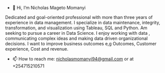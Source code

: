 - 👋 Hi, I’m Nicholas Mageto Momanyi

Dedicated and goal-oriented professional with more than three years of experience in data management. I specialize in data maintenance, integrity, transformation, and visualization using Tableau, SQL and Python.
Am seeking to pursue a career in Data Science. I enjoy working with data , communicating complex ideas and making data driven organizational decisions. I want to improve business outcomes e,g Outcomes, Customer experience, Cost and revenue.
- 📫 How to reach me: nicholasmomanyi94@gmail.com or at +254715210571

<!---
nichmomanyi/nichmomanyi is a ✨ special ✨ repository because its `README.md` (this file) appears on your GitHub profile.
You can click the Preview link to take a look at your changes.
--->
